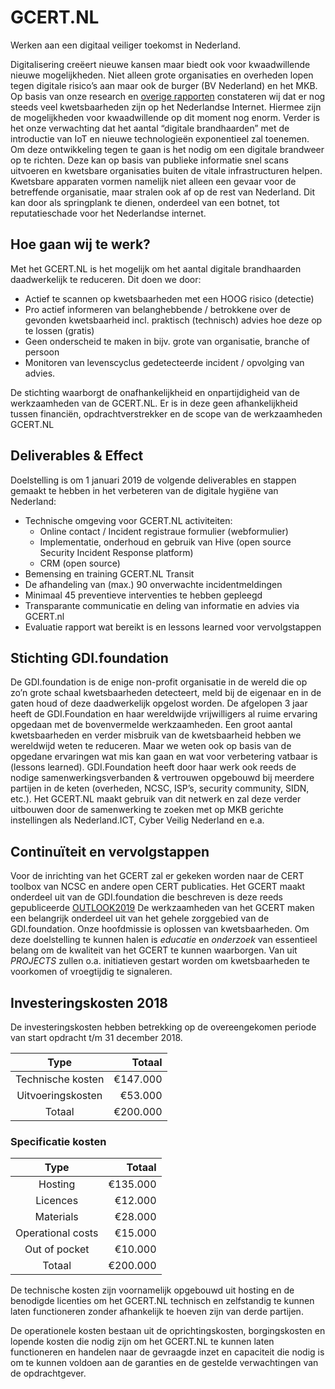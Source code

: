 
# GCERT.NL
Werken aan een digitaal veiliger toekomst in Nederland.

Digitalisering creëert nieuwe kansen maar biedt ook voor kwaadwillende nieuwe mogelijkheden. Niet alleen grote organisaties en overheden lopen tegen digitale risico’s aan maar ook de burger (BV Nederland) en het MKB.
Op basis van onze research en [overige rapporten](https://www.ncsc.nl/actueel/nieuwsberichten/onderzoeksrapport-digitale-hygiene-nederland.html) constateren wij dat er nog steeds veel kwetsbaarheden zijn op het Nederlandse Internet. Hiermee zijn de mogelijkheden voor kwaadwillende op dit moment nog enorm. Verder is het onze verwachting dat het aantal “digitale brandhaarden” met de introductie van IoT en nieuwe technologieën exponentieel zal toenemen.
Om deze ontwikkeling tegen te gaan is het nodig om een digitale brandweer op te richten. Deze kan op basis van publieke informatie snel scans uitvoeren en kwetsbare organisaties buiten de vitale infrastructuren helpen. Kwetsbare apparaten vormen namelijk niet alleen een gevaar voor de betreffende organisatie, maar stralen ook af op de rest van Nederland. Dit kan door als springplank te dienen, onderdeel van een botnet, tot reputatieschade voor het Nederlandse internet.

## Hoe gaan wij te werk?
Met het GCERT.NL is het mogelijk om het aantal digitale brandhaarden daadwerkelijk te reduceren. Dit doen we door:
- Actief te scannen op kwetsbaarheden met een HOOG risico (detectie)
- Pro actief informeren van belanghebbende / betrokkene over de gevonden kwetsbaarheid incl. praktisch (technisch) advies hoe deze op te lossen (gratis)
- Geen onderscheid te maken in bijv.  grote van organisatie, branche of persoon
- Monitoren van levenscyclus gedetecteerde incident / opvolging van advies.
 
De stichting waarborgt de onafhankelijkheid en onpartijdigheid van de werkzaamheden van de GCERT.NL. Er is in deze geen afhankelijkheid tussen financiën, opdrachtverstrekker en de scope van de werkzaamheden GCERT.NL
 
## Deliverables & Effect
Doelstelling is om 1 januari 2019 de volgende deliverables en stappen gemaakt te hebben in het verbeteren van de digitale hygiëne van Nederland:
* Technische omgeving voor GCERT.NL activiteiten:
  * Online contact / Incident registraue formulier (webformulier)
  * Implementatie, onderhoud en gebruik van Hive (open source Security Incident Response platform)
  * CRM (open source)
* Bemensing en training GCERT.NL Transit
* De afhandeling van (max.) 90 onverwachte incidentmeldingen
* Minimaal 45 preventieve interventies te hebben gepleegd
* Transparante communicatie en deling van informatie en advies via GCERT.nl
* Evaluatie rapport wat bereikt is en lessons learned voor vervolgstappen

## Stichting GDI.foundation
De GDI.foundation is de enige non-profit organisatie in de wereld die op zo’n grote schaal kwetsbaarheden detecteert, meld bij de eigenaar en in de gaten houd of deze daadwerkelijk opgelost worden.
De afgelopen 3 jaar heeft de GDI.Foundation en haar wereldwijde vrijwilligers al ruime ervaring opgedaan met de bovenvermelde werkzaamheden. Een groot aantal kwetsbaarheden en verder misbruik van de kwetsbaarheid hebben we wereldwijd weten te reduceren. Maar we weten ook op basis van de opgedane ervaringen wat mis kan gaan en wat voor verbetering vatbaar is (lessons learned).
 GDI.Foundation heeft door haar werk ook reeds de nodige samenwerkingsverbanden & vertrouwen opgebouwd bij meerdere partijen in de keten (overheden, NCSC, ISP’s, security community, SIDN, etc.). Het GCERT.NL maakt gebruik van dit netwerk en zal deze verder uitbouwen door de samenwerking te zoeken met op MKB gerichte instellingen als Nederland.ICT, Cyber Veilig Nederland en e.a.
 
## Continuïteit en vervolgstappen
Voor de inrichting van het GCERT zal er gekeken worden naar de CERT toolbox van NCSC en andere open CERT publicaties. 
Het GCERT maakt onderdeel uit van de GDI.foundation die beschreven is deze reeds gepubliceerde [OUTLOOK2019](https://github.com/GDI-foundation/GDI.foundation/blob/master/about/outlook2019.md)
De werkzaamheden van het GCERT maken een belangrijk onderdeel uit van het gehele zorggebied van de GDI.foundation. 
Onze hoofdmissie is oplossen van kwetsbaarheden. Om deze doelstelling te kunnen halen is *educatie* en *onderzoek* van essentieel belang om de kwaliteit van het GCERT te kunnen waarborgen. 
Van uit *PROJECTS* zullen o.a. initiatieven gestart worden om kwetsbaarheden te voorkomen of vroegtijdig te signaleren.

## Investeringskosten 2018
De investeringskosten hebben betrekking op de overeengekomen periode van start opdracht t/m 31 december 2018.

| Type                      | Totaal   |
|:-------------------------:| --------:|
| Technische kosten         | €147.000 |
| Uitvoeringskosten         |  €53.000 |
| Totaal                    | €200.000 |

### Specificatie kosten
| Type                      | Totaal   |
|:-------------------------:| --------:|
| Hosting                   | €135.000 |
| Licences                  |  €12.000 |
| Materials                 |  €28.000 |
| Operational costs         |  €15.000 |
| Out of pocket             |  €10.000 |
| Totaal                    | €200.000 |

De technische kosten zijn voornamelijk opgebouwd uit hosting en de benodigde licenties om het GCERT.NL technisch en zelfstandig te kunnen laten functioneren zonder afhankelijk te hoeven zijn van derde partijen.

De operationele kosten bestaan uit de oprichtingskosten, borgingskosten en lopende kosten die nodig zijn om het GCERT.NL te kunnen laten functioneren en handelen naar de gevraagde inzet en capaciteit die nodig is om te kunnen voldoen aan de garanties en de gestelde verwachtingen van de opdrachtgever.
